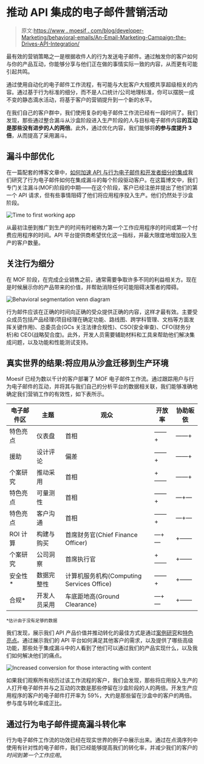 # 推动 API 集成的电子邮件营销活动

> 原文:[https://www . moesif . com/blog/developer-Marketing/behavioral-emails/An-Email-Marketing-Campaign-the-Drives-API-Integration/](https://www.moesif.com/blog/developer-marketing/behavioral-emails/An-Email-Marketing-Campaign-that-Drives-API-Integration/)

最有效的营销策略之一是根据收件人的行为发送电子邮件。通过触发你的客户如何与你的产品互动，你能够分享与他们正在做的事情实际一致的内容，从而更有可能引起共鸣。

通过使用自动化的电子邮件工作流程，有可能与大批客户大规模共享超级相关的内容。通过基于行为标准的细分，而不是人口统计/公司地理标准，你可以摆脱一成不变的静态滴水活动，将基于客户的营销提升到一个新的水平。

在我们自己的客户群中，我们使用复杂的电子邮件工作流已经有一段时间了。我们发现，那些通过整合漏斗从沙盒阶段进入生产阶段的人与目标电子邮件内容**的互动是那些没有进步的人的两倍**。此外，通过优化内容，我们能够将**的参与度提升 3 倍**，从而提高了采用漏斗。

## 漏斗中部优化

在一篇配套的博客文章中，[如何加速 API 与行为电子邮件和开发者细分的集成](https://www.moesif.com/blog/technical/behavioral-emails/How-To-Accelerate-API-Integration-with-Behavioral-Emails-and-Developer-Segmentation/#steps-to-speed-api-integration?utm_source=blog)我们研究了行为电子邮件如何在集成漏斗的每个阶段驱动客户。在这篇博文中，我们专门关注漏斗(MOF)阶段的中期——在这个阶段，客户已经注册并提出了他们的第一个 API 请求，但有些事情阻碍了他们将应用程序投入生产。他们仍然处于沙盒阶段。

![Time to first working app](../Images/ffabe23a92967a2925b148d73367a555.png)

从最初注册到推广到生产的时间有时被称为第一个工作应用程序的时间或第一个付费应用程序的时间。API 平台提供商希望优化这一指标，并最大限度地增加投入生产的客户数量。

## 关注行为细分

在 MOF 阶段，在完成企业销售之前，通常需要争取许多不同的利益相关方。现在是时候展示你的产品带来的价值，并帮助消除任何可能阻碍决策者的障碍。

![Behavioral segmentation venn diagram](../Images/f592957a9e1bfce9c002e8922cf4c47d.png)

行为邮件应该在正确的时间向正确的受众提供正确的内容，这样才最有效。主要受众成员包括产品经理(项目经理在确定功能、路线图、跨学科管理、文档等方面发挥关键作用)、总委员会(GCs 关注法律合规性)、CSO(安全审查)、CFO(财务分析)和 CEO(战略契合度)。此外，开发人员需要辅助材料和工具来帮助他们解决集成问题，以及功能和性能测试支持。

## 真实世界的结果:将应用从沙盒迁移到生产环境

Moesif 已经为数以千计的客户部署了 MOF 电子邮件工作流。通过跟踪用户与行为电子邮件的互动，并将其与我们自己的分析平台的数据相关联，我们能够准确地确定我们营销工作的有效性，如下表所示。

| 电子邮件区 | 主题 | 观众 | 开放率 | 协助皈依 |
| --- | --- | --- | --- | --- |
| 特色亮点 | 仪表盘 | 首相 | ——+ | ——+ |
| 援助 | 设计评论 | 偏差 | ——+ | ——+ |
| 个案研究 | 推动采用 | 首相 | +—— | ——+ |
| 特色亮点 | 可量测性 | 首相 | ——+ | —+— |
| 特色亮点 | 客户沟通 | 首相 | ——+ | —+— |
| ROI 计算 | 构建与购买 | 首席财务官(Chief Finance Officer) | —+— | +—— |
| 个案研究 | 公司洞察 | 首席执行官 | +—— | +—— |
| 安全性* | 数据完整性 | 计算机服务机构(Computing Services Office) | ——+ | +—— |
| 合规* | 开发人员采用 | 车底距地高(Ground Clearance) | —+— | +—— |

<sup>*估计由于没有足够的数据</sup>

我们发现，展示我们 API 产品价值并推动转化的最佳方式是通过[案例研究](https://www.moesif.com/casestudies?utm_source=blog)和[特色](https://www.moesif.com/features/api-dashboards?utm_source=blog) [亮点](https://www.moesif.com/enterprise/api-analytics-infrastructure?utm_source=blog)。通过展示我们的 API 平台如何满足其他客户的需求，以及提供了哪些高级功能，那些处于集成漏斗中的人看到了他们可以通过我们的产品实现什么，以及我们如何解决他们的痛点。

![Increased conversion for those interacting with content](../Images/83008f7fd918029db655f6c56d00421a.png)

如果我们观察所有经历过该工作流程的客户，我们会发现，那些将应用投入生产的人打开电子邮件并与之互动的次数是那些停留在沙盒阶段的人的两倍。开发生产应用程序的客户的电子邮件打开率为 59%，大约是那些留在沙盒中的客户的两倍。参与度与转化率成正比。

## 通过行为电子邮件提高漏斗转化率

行为电子邮件工作流的功效已经在现实世界的例子中展示出来。通过在点滴序列中使用有针对性的电子邮件，我们已经能够提高我们的转化率，并减少我们的客户的*时间到第一个工作应用*。